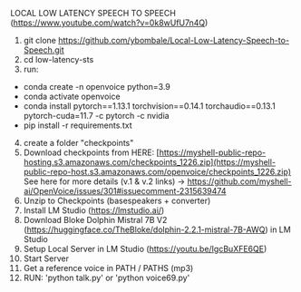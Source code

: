 LOCAL LOW LATENCY SPEECH TO SPEECH (https://www.youtube.com/watch?v=0k8wUfU7n4Q)

1. git clone https://github.com/ybombale/Local-Low-Latency-Speech-to-Speech.git
2. cd low-latency-sts
3. run:
- conda create -n openvoice python=3.9
- conda activate openvoice
- conda install pytorch==1.13.1 torchvision==0.14.1 torchaudio==0.13.1 pytorch-cuda=11.7 -c pytorch -c nvidia
- pip install -r requirements.txt
4. create a folder "checkpoints"
5. Download checkpoints from HERE: [https://myshell-public-repo-hosting.s3.amazonaws.com/checkpoints_1226.zip](https://myshell-public-repo-host.s3.amazonaws.com/openvoice/checkpoints_1226.zip)
     See here for more details (v.1 & v.2 links) → https://github.com/myshell-ai/OpenVoice/issues/301#issuecomment-2315639474
6. Unzip to Checkpoints (basespeakers + converter)
7. Install LM Studio (https://lmstudio.ai/)
8. Download Bloke Dolphin Mistral 7B V2 (https://huggingface.co/TheBloke/dolphin-2.2.1-mistral-7B-AWQ) in LM Studio
9. Setup Local Server in LM Studio (https://youtu.be/IgcBuXFE6QE)
10. Start Server
11. Get a reference voice in PATH / PATHS (mp3)
12. RUN: 'python talk.py' or 'python voice69.py'
